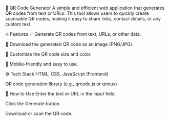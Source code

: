 🚀 QR Code Generator
A simple and efficient web application that generates QR codes from text or URLs. This tool allows users to quickly create scannable QR codes, making it easy to share links, contact details, or any custom text.


🔥 Features
✅ Generate QR codes from text, URLs, or other data.

🎯 Download the generated QR code as an image (PNG/JPG).

🎨 Customize the QR code size and color.

📱 Mobile-friendly and easy to use.


⚙️ Tech Stack
HTML, CSS, JavaScript (Frontend)

QR code generation library (e.g., qrcode.js or qrious)


🌟 How to Use
Enter the text or URL in the input field.

Click the Generate button.

Download or scan the QR code.





